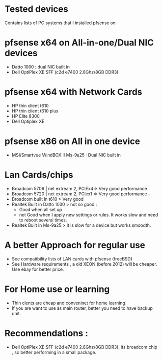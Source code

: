 # Tested devices
Contains lists of PC systems that I installed pfsense on 

# pfsense x64 on All-in-one/Dual NIC devices
- Datto 1000 : dual NIC built in 
- Dell OptiPlex XE SFF (c2d e7400 2.8Ghz/8GB DDR3)

# pfsense x64 with Network Cards
- HP thin client t610
- HP thin client t610 plus
- HP Elite 8300
- Dell Optiplex XE


# pfsense x86 on All in one device
- MSI/Smartvue WindBOX II Ms-9a25 : Dual NIC built in

# Lan Cards/chips 
- Broadcom 5709 | net extream 2, PCIEx4=> Very good performance 
- Broadcom 5720 | net extream 2, PCIex1 => Very good performance -
- Broadcom built in t610 > Very good 
- Realtek Built in Datto 1000 > not so good : 
  - Good when all set up
  - not Good when I apply new settings or rules. It works slow and need to reboot several times. 
- Realtek Built in Ms-9a25 > it is slow for a device but works smoodth.  

# A better Approach for regular use
- See compatibility lists of LAN cards with pfsense (freeBSD)
- See Hardware requirements , a old XEON (before 2012) will be cheaper. Use ebay for better price. 

# For Home use or learning 
- Thin clents are cheap and conveninet for home learning.
- If you are want to use as main router, better you need to have backup unit.

# Recommendations :
- Dell OptiPlex XE SFF (c2d e7400 2.8Ghz/8GB DDR3), its broadcom chip , so better performing in a small package. 
